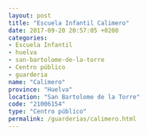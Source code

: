 ```yaml
---
layout: post
title: "Escuela Infantil Calimero"
date: 2017-09-20 20:57:05 +0200
categories:
- Escuela Infantil
- huelva
- san-bartolome-de-la-torre
- Centro público
- guarderia
name: "Calimero"
province: "Huelva"
location: "San Bartolome de la Torre"
code: "21006154"
type: "Centro público"
permalink: /guarderias/calimero.html
---
```


